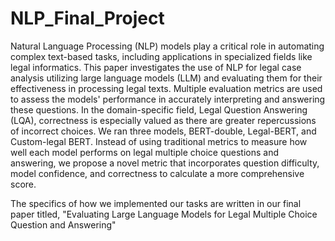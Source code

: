 # NLP_Final_Project
Natural Language Processing (NLP) models play a critical role in automating complex text-based tasks, including applications in specialized fields like legal informatics. This paper investigates the use of NLP for legal case analysis utilizing large language models (LLM) and evaluating them for their effectiveness in processing legal texts. Multiple evaluation metrics are used to assess the models' performance in accurately interpreting and answering these questions. In the domain-specific field, Legal Question Answering (LQA), correctness is especially valued as there are greater repercussions of incorrect choices. We ran three models, BERT-double, Legal-BERT, and Custom-legal BERT. Instead of using traditional metrics to measure how well each model performs on legal multiple choice questions and answering, we propose a novel metric that incorporates question difficulty, model confidence, and correctness to calculate a more comprehensive score.

The specifics of how we implemented our tasks are written in our final paper titled, "Evaluating Large Language Models for Legal Multiple Choice Question and Answering"
